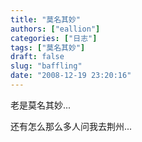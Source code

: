 ```yaml
---
title: "莫名其妙"
authors: ["eallion"]
categories: ["日志"]
tags: ["莫名其妙"]
draft: false
slug: "baffling"
date: "2008-12-19 23:20:16"
---
```


老是莫名其妙...

还有怎么那么多人问我去荆州...
